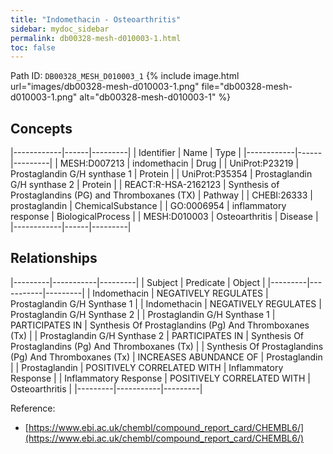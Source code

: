 ```yaml
---
title: "Indomethacin - Osteoarthritis"
sidebar: mydoc_sidebar
permalink: db00328-mesh-d010003-1.html
toc: false 
---
```



Path ID: `DB00328_MESH_D010003_1`
{% include image.html url="images/db00328-mesh-d010003-1.png" file="db00328-mesh-d010003-1.png" alt="db00328-mesh-d010003-1" %}

## Concepts

|------------|------|---------|
| Identifier | Name | Type    |
|------------|------|---------|
| MESH:D007213 | indomethacin | Drug |
| UniProt:P23219 | Prostaglandin G/H synthase 1 | Protein |
| UniProt:P35354 | Prostaglandin G/H synthase 2 | Protein |
| REACT:R-HSA-2162123 | Synthesis of Prostaglandins (PG) and Thromboxanes (TX) | Pathway |
| CHEBI:26333 | prostaglandin | ChemicalSubstance |
| GO:0006954 | inflammatory response | BiologicalProcess |
| MESH:D010003 | Osteoarthritis | Disease |
|------------|------|---------|

## Relationships

|---------|-----------|---------|
| Subject | Predicate | Object  |
|---------|-----------|---------|
| Indomethacin | NEGATIVELY REGULATES | Prostaglandin G/H Synthase 1 |
| Indomethacin | NEGATIVELY REGULATES | Prostaglandin G/H Synthase 2 |
| Prostaglandin G/H Synthase 1 | PARTICIPATES IN | Synthesis Of Prostaglandins (Pg) And Thromboxanes (Tx) |
| Prostaglandin G/H Synthase 2 | PARTICIPATES IN | Synthesis Of Prostaglandins (Pg) And Thromboxanes (Tx) |
| Synthesis Of Prostaglandins (Pg) And Thromboxanes (Tx) | INCREASES ABUNDANCE OF | Prostaglandin |
| Prostaglandin | POSITIVELY CORRELATED WITH | Inflammatory Response |
| Inflammatory Response | POSITIVELY CORRELATED WITH | Osteoarthritis |
|---------|-----------|---------|

Reference: 
  - [https://www.ebi.ac.uk/chembl/compound_report_card/CHEMBL6/](https://www.ebi.ac.uk/chembl/compound_report_card/CHEMBL6/)
